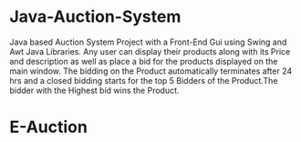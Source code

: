 # Java-Auction-System

Java based Auction System Project with a Front-End Gui using Swing and Awt Java Libraries. Any user can display their products along with
its Price and description as well as place a bid for the products displayed on the main window. The bidding on the Product automatically 
terminates after 24 hrs and a closed bidding starts for the top 5 Bidders of the Product.The bidder with the Highest bid wins the Product.
# E-Auction
